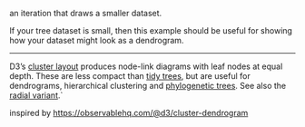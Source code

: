 an iteration that draws a smaller dataset.

If your tree dataset is small, then this example should be useful for showing how your dataset might look as a dendrogram.

---

D3’s [cluster layout](https://github.com/d3/d3-hierarchy/blob/master/README.md#cluster) produces node-link diagrams with leaf nodes at equal depth. These are less compact than [tidy trees](/@d3/tidy-tree), but are useful for dendrograms, hierarchical clustering and [phylogenetic trees](/@mbostock/tree-of-life). See also the [radial variant](/@d3/radial-dendrogram).`

inspired by https://observablehq.com/@d3/cluster-dendrogram
